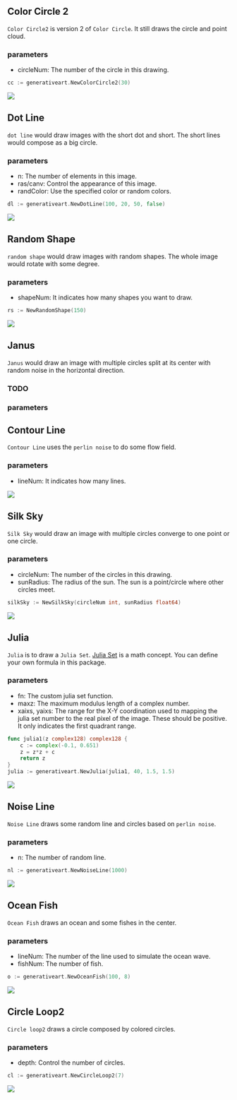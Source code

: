 ## Color Circle 2

`Color Circle2` is version 2 of `Color Circle`. It still draws the circle and point cloud.

### parameters

- circleNum: The number of the circle in this drawing.

```go
cc := generativeart.NewColorCircle2(30)
```

![](../images/colorcircle2.png)

## Dot Line

`dot line` would draw images with the short dot and short. The short lines would compose as a big circle.

### parameters

- n: The number of elements in this image.
- ras/canv: Control the appearance of this image.
- randColor: Use the specified color or random colors.

```go
dl := generativeart.NewDotLine(100, 20, 50, false)
```

![](../images/dotline.png)

## Random Shape

`random shape` would draw images with random shapes. The whole image would rotate with some degree.

### parameters

- shapeNum: It indicates how many shapes you want to draw.

```go
rs := NewRandomShape(150)
```

![](../images/randomshape.png)

## Janus

`Janus` would draw an image with multiple circles split at its center with random noise in the horizontal direction.

### TODO

### parameters

## Contour Line

`Contour Line` uses the `perlin noise` to do some flow field.

### parameters

- lineNum: It indicates how many lines.

![](../images/contourline.png)
## Silk Sky

`Silk Sky` would draw an image with multiple circles converge to one point or one circle. 

### parameters

- circleNum: The number of the circles in this drawing.
- sunRadius: The radius of the sun. The sun is a point/circle where other circles meet.

```go
silkSky := NewSilkSky(circleNum int, sunRadius float64)
```

![](../images/silksky.png)

## Julia

`Julia` is to draw a `Julia Set`. [Julia Set](https://en.wikipedia.org/wiki/Julia_set) is a math concept. You can define your own formula in this package.

### parameters

- fn: The custom julia set function.
- maxz: The maximum modulus length of a complex number.
- xaixs, yaixs: The range for the X-Y coordination used to mapping the julia set number to the real pixel of the image. These should be positive. It only indicates the first quadrant range.

```go
func julia1(z complex128) complex128 {
	c := complex(-0.1, 0.651)
	z = z*z + c
	return z
}
julia := generativeart.NewJulia(julia1, 40, 1.5, 1.5)
```

![](../images/julia.png)

## Noise Line

`Noise Line` draws some random line and circles based on `perlin noise`.

### parameters

- n: The number of random line.

```go
nl := generativeart.NewNoiseLine(1000)
```

![](../images/noiseline.png)

## Ocean Fish

`Ocean Fish` draws an ocean and some fishes in the center.

### parameters

- lineNum: The number of the line used to simulate the ocean wave.
- fishNum: The number of fish.

```go
o := generativeart.NewOceanFish(100, 8)
```

![](../images/oceanfish.png)

## Circle Loop2

`Circle loop2` draws a circle composed by colored circles.

### parameters

- depth: Control the number of circles.

```go
cl := generativeart.NewCircleLoop2(7)
```

![](../images/colorloop2.png)